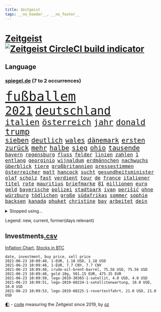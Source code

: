 ```yaml
---
title: Zeitgeist
tags: __no_header__, __no_footer__
---
```


# [Zeitgeist](https://oliz.io/zeitgeist/) [![Zeitgeist CircleCI build indicator](https://circleci.com/gh/ooz/zeitgeist.svg?style=shield)](https://circleci.com/gh/ooz/zeitgeist)

## Language

<h3><a href="https://www.spiegel.de" target="_blank">spiegel.de</a> (7 to 2 occurrences)</h3>
<p style="font-family:monospace">
<span style="font-size:32pt"><a href="news_links.html#fußballem" class="current">fußballem</a></span>
<br>
<span style="font-size:28pt"><a href="news_links.html#2021" class="current">2021</a></span>
<span style="font-size:28pt"><a href="news_links.html#deutschland" class="current">deutschland</a></span>
<br>
<span style="font-size:20pt"><a href="news_links.html#italien" class="current">italien</a></span>
<span style="font-size:20pt"><a href="news_links.html#österreich" class="current">österreich</a></span>
<span style="font-size:20pt"><a href="news_links.html#jahr" class="current">jahr</a></span>
<span style="font-size:20pt"><a href="news_links.html#donald" class="current">donald</a></span>
<span style="font-size:20pt"><a href="news_links.html#trump" class="current">trump</a></span>
<br>
<span style="font-size:16pt"><a href="news_links.html#sieben" class="current">sieben</a></span>
<span style="font-size:16pt"><a href="news_links.html#deutlich" class="current">deutlich</a></span>
<span style="font-size:16pt"><a href="news_links.html#wales" class="current">wales</a></span>
<span style="font-size:16pt"><a href="news_links.html#dänemark" class="current">dänemark</a></span>
<span style="font-size:16pt"><a href="news_links.html#ersten" class="current">ersten</a></span>
<span style="font-size:16pt"><a href="news_links.html#zurück" class="current">zurück</a></span>
<span style="font-size:16pt"><a href="news_links.html#mehr" class="current">mehr</a></span>
<span style="font-size:16pt"><a href="news_links.html#halbe" class="current">halbe</a></span>
<span style="font-size:16pt"><a href="news_links.html#sieg" class="current">sieg</a></span>
<span style="font-size:16pt"><a href="news_links.html#ohio" class="current">ohio</a></span>
<span style="font-size:16pt"><a href="news_links.html#tausende" class="current">tausende</a></span>
<br>
<span style="font-size:12pt"><a href="news_links.html#bayern" class="current">bayern</a></span>
<span style="font-size:12pt"><a href="news_links.html#regensburg" class="current">regensburg</a></span>
<span style="font-size:12pt"><a href="news_links.html#fluss" class="current">fluss</a></span>
<span style="font-size:12pt"><a href="news_links.html#felder" class="current">felder</a></span>
<span style="font-size:12pt"><a href="news_links.html#linien" class="current">linien</a></span>
<span style="font-size:12pt"><a href="news_links.html#zahlen" class="current">zahlen</a></span>
<span style="font-size:12pt"><a href="news_links.html#1" class="current">1</a></span>
<span style="font-size:12pt"><a href="news_links.html#entlang" class="current">entlang</a></span>
<span style="font-size:12pt"><a href="news_links.html#georginio" class="new">georginio</a></span>
<span style="font-size:12pt"><a href="news_links.html#wijnaldum" class="new">wijnaldum</a></span>
<span style="font-size:12pt"><a href="news_links.html#erdmännchen" class="new">erdmännchen</a></span>
<span style="font-size:12pt"><a href="news_links.html#nachwuchs" class="current">nachwuchs</a></span>
<span style="font-size:12pt"><a href="news_links.html#überblick" class="current">überblick</a></span>
<span style="font-size:12pt"><a href="news_links.html#tiere" class="current">tiere</a></span>
<span style="font-size:12pt"><a href="news_links.html#großbritannien" class="current">großbritannien</a></span>
<span style="font-size:12pt"><a href="news_links.html#pressestimmen" class="current">pressestimmen</a></span>
<span style="font-size:12pt"><a href="news_links.html#österreicher" class="current">österreicher</a></span>
<span style="font-size:12pt"><a href="news_links.html#matt" class="current">matt</a></span>
<span style="font-size:12pt"><a href="news_links.html#hancock" class="current">hancock</a></span>
<span style="font-size:12pt"><a href="news_links.html#sucht" class="current">sucht</a></span>
<span style="font-size:12pt"><a href="news_links.html#gesundheitsminister" class="current">gesundheitsminister</a></span>
<span style="font-size:12pt"><a href="news_links.html#olaf" class="current">olaf</a></span>
<span style="font-size:12pt"><a href="news_links.html#scholz" class="current">scholz</a></span>
<span style="font-size:12pt"><a href="news_links.html#fast" class="current">fast</a></span>
<span style="font-size:12pt"><a href="news_links.html#verdient" class="current">verdient</a></span>
<span style="font-size:12pt"><a href="news_links.html#tour" class="new">tour</a></span>
<span style="font-size:12pt"><a href="news_links.html#de" class="current">de</a></span>
<span style="font-size:12pt"><a href="news_links.html#france" class="current">france</a></span>
<span style="font-size:12pt"><a href="news_links.html#italiener" class="current">italiener</a></span>
<span style="font-size:12pt"><a href="news_links.html#titel" class="current">titel</a></span>
<span style="font-size:12pt"><a href="news_links.html#rote" class="current">rote</a></span>
<span style="font-size:12pt"><a href="news_links.html#mauritius" class="new">mauritius</a></span>
<span style="font-size:12pt"><a href="news_links.html#briefmarke" class="new">briefmarke</a></span>
<span style="font-size:12pt"><a href="news_links.html#81" class="current">81</a></span>
<span style="font-size:12pt"><a href="news_links.html#millionen" class="current">millionen</a></span>
<span style="font-size:12pt"><a href="news_links.html#euro" class="current">euro</a></span>
<span style="font-size:12pt"><a href="news_links.html#geld" class="current">geld</a></span>
<span style="font-size:12pt"><a href="news_links.html#bayerische" class="current">bayerische</a></span>
<span style="font-size:12pt"><a href="news_links.html#polizei" class="current">polizei</a></span>
<span style="font-size:12pt"><a href="news_links.html#stadtpark" class="new">stadtpark</a></span>
<span style="font-size:12pt"><a href="news_links.html#ivan" class="new">ivan</a></span>
<span style="font-size:12pt"><a href="news_links.html#perišić" class="new">perišić</a></span>
<span style="font-size:12pt"><a href="news_links.html#ohne" class="current">ohne</a></span>
<span style="font-size:12pt"><a href="news_links.html#würzburg" class="current">würzburg</a></span>
<span style="font-size:12pt"><a href="news_links.html#tödlichen" class="current">tödlichen</a></span>
<span style="font-size:12pt"><a href="news_links.html#große" class="current">große</a></span>
<span style="font-size:12pt"><a href="news_links.html#südafrikas" class="new">südafrikas</a></span>
<span style="font-size:12pt"><a href="news_links.html#sommer" class="current">sommer</a></span>
<span style="font-size:12pt"><a href="news_links.html#sophie" class="current">sophie</a></span>
<span style="font-size:12pt"><a href="news_links.html#backsen" class="new">backsen</a></span>
<span style="font-size:12pt"><a href="news_links.html#kanada" class="current">kanada</a></span>
<span style="font-size:12pt"><a href="news_links.html#phuket" class="new">phuket</a></span>
<span style="font-size:12pt"><a href="news_links.html#christine" class="current">christine</a></span>
<span style="font-size:12pt"><a href="news_links.html#bay" class="new">bay</a></span>
<span style="font-size:12pt"><a href="news_links.html#arbeitet" class="current">arbeitet</a></span>
<span style="font-size:12pt"><a href="news_links.html#dein" class="current">dein</a></span>
</p>
<details>
<summary>Stopped using...</summary>
<p class="former" style="font-size:12pt">
wirkte(249) and(248) missachtet(248) motto(248) tobt(248) unserem(248) bemühungen(247) einiges(247) eskalation(247) tui(247) verteilt(247) 100000(246) alltag(246) angebliche(246) beschreibt(246) drosten(246) entlassung(246) erneuter(246) flick(246) hansi(246) hsv(246) jan(246) richter(246) spielzeit(246) untersuchungen(246) wege(246) badenwürttembergs(245) funktionieren(245) games(245) gekündigt(245) gleichstellung(245) liste(245) liverpool(245) michelle(245) niederländische(245) niedersächsischen(245) notfalls(245) satelliten(245) tottenham(245) ungewöhnlich(245) verzögert(245) videobotschaft(245) vulkanausbruch(245) akt(244) annehmen(244) arktis(244) asche(244) atlético(244) einwohner(244) herkunft(244) häuser(244) ikone(244) leverkusen(244) möglicher(244) schildert(244) warentest(244) öffentlichen(244) überwachung(244) anwältin(243) coronaquarantäne(243) einschränken(243) erziehung(243) gesundheitlichen(243) is(243) komplex(243) meinung(243) menge(243) schwächen(243) spdpolitiker(243) toleranz(243) ungewöhnlicher(243) verlief(243) verschiedene(243) aufgrund(242) beteiligten(242) bundesligisten(242) coronainfizierte(242) deutsch(242) einzig(242) erfahrungen(242) gaga(242) jung(242) jüngeren(242) kostenlose(242) lunge(242) russell(242) senat(242) verschärfung(242) verteidigungsministerin(242) wohngebiet(242) wuppertal(242) angesteckt(241) arbeiteten(241) bayer(241) botschaften(241) dahin(241) geldstrafe(241) grande(241) hinrichtung(241) infizierte(241) jüngste(241) kleineren(241) leer(241) normalen(241) schlechtesten(241) stich(241) tourismus(241) verstärken(241) weltkrieg(241) zurückgetreten(241) diskriminiert(240) gehören(240) gerufen(240) geschäften(240) günstiger(240) islam(240) lateinamerika(240) länderchefs(240) migrationspolitik(240) prinzessin(240) schmidt(240) seltenen(240) spieltag(240) studierenden(240) verwirrung(240) vorsitz(240) worum(240) zweifelt(240) aldi(239) entdeckten(239) erfolgreiche(239) geringer(239) geschichten(239) herdenimmunität(239) isolation(239) kieler(239) lukas(239) positioniert(239) reul(239) sc(239) sprecherin(239) verfolgung(239) vergleicht(239) vermeiden(239) version(239) vorab(239) vorgesehen(239) woher(239) 79(238) anleger(238) arizona(238) bittere(238) bundesligavorschau(238) ersetzen(238) fanexperten(238) gefährlicher(238) haare(238) infizieren(238) jahresbeginn(238) kaputt(238) leicester(238) noten(238) rekordhoch(238) rom(238) schlagzeilen(238) steuer(238) streiks(238) tippen(238) trainieren(238) usjustizministerium(238) wichtiges(238) wichtigster(238) wohnhaus(238) zugegeben(238) überraschende(238) überwacht(238) 2050(237) 2500(237) 31(237) arbeitnehmer(237) deutschlandweit(237) geteilt(237) klimaneutral(237) körperverletzung(237) leiten(237) lockt(237) lösungen(237) nawalnys(237) ostukraine(237) schalke(237) träumen(237) unterzahl(237) verzweiflung(237) voraus(237) wettbewerb(237) auswirken(236) denkbar(236) fritz(236) gesetzentwurf(236) gestohlener(236) instanz(236) kranke(236) phil(236) spdpolitikerin(236) tauchen(236) uswirtschaft(236) vermutet(236) virtuell(236) 04(235) eliten(235) gebiet(235) hai(235) historische(235) informieren(235) leipzigs(235) mahmoud(235) raketen(235) schadet(235) schlimmsten(235) standort(235) symptome(235) universität(235) blick(234) einrichtungen(234) gefechte(234) gestrichen(234) radikalen(234) schalkes(234) stadtteil(234) stets(234) befreien(233) bruch(233) erkrankt(233) gewinner(233) heran(233) honda(233) landen(233) regierungspartei(233) salzburg(233) umstrittenem(233) übernahme(233) 17000(232) berüchtigten(232) braunschweig(232) covid19erkrankung(232) erschöpft(232) geländewagen(232) manipulierte(232) nicola(232) nordrheinwestfälischen(232) spanischer(232) vermittlung(232) 3(231) 55(231) ausharren(231) einzigen(231) gebilligt(231) herrschen(231) möglichst(231) platzen(231) skepsis(231) staatsbürgerschaft(231) yorker(231) band(230) diebstahl(230) impfstoffen(230) klinik(230) reagierten(230) reiste(230) segen(230) song(230) tasche(230) tiger(230) versuche(230) diskussionen(229) floyd(229) flüchtlingen(229) gelöst(229) lkw(229) model(229) restaurant(229) verlauf(229) wiederholt(229) beschränken(228) beteiligung(228) dir(228) homosexuelle(228) loch(228) marke(228) punktet(228) arabische(227) schwerem(227) verzeihung(227) zwischenzeitlich(227) 82(226) gestritten(226) konsum(226) ministerpräsidentin(226) psychologe(226) schusswaffen(226) sekunde(226) verbündeten(226) virtuellen(226) wirtz(226) übertragung(226) accounts(225) berät(225) hob(225) politisches(225) volksverhetzung(225) zugelassenen(225) a1(224) boateng(224) bundesgesundheitsminister(224) deals(224) erkrankten(224) jérôme(224) komplikationen(224) mercedes(224) messe(224) migrationshintergrund(224) präsidentin(224) verkehrsunfall(224) aufstand(223) bob(223) gekämpft(223) herzen(223) marsch(223) sechzigerjahren(223) sicheren(223) todesopfer(223) verbündete(223) verzweifelten(223) ansteckend(222) brennt(222) landete(222) träume(222) auktion(221) besitz(221) brandstiftung(221) dortmunds(221) gegnern(221) prompt(221) reduzieren(221) richard(221) schriftsteller(221) versagen(221) vorne(221) behalten(220) bett(220) eindämmung(220) erfassen(220) erwachsenen(220) fassade(220) fehlern(220) motive(220) namhafte(220) ungleich(220) euparlamentarier(219) greuther(219) losgehen(219) menschliche(219) protestierten(219) spitzenreiter(219) verstanden(219) wohnort(219) 40000(218) begangen(218) drängte(218) drücken(218) erkranken(218) fortschritte(218) hbo(218) korruptionsvorwürfen(218) rentner(218) telefon(218) ähnliche(218) angeblicher(217) arminia(217) división(217) flüchtling(217) häftlinge(217) mitgliedsländer(217) prescht(217) primera(217) prinzip(217) prägt(217) tunesien(217) weltkriegsbombe(217) anstiftung(216) bezeichnete(216) einschränkung(216) haag(216) stützt(216) wölfe(216) überfahren(216) freiwilligen(215) männlich(215) schrecken(215) sturgeon(215) trotzen(215) unterm(215) ämter(215) absteiger(214) feuert(214) gegenzug(214) profifußball(214) sichert(214) springen(214) umsätze(214) 140(213) angehen(213) anschlags(213) auffällig(213) km/h(213) teilnahme(213) coronaauflagen(212) jacob(212) klimaziele(212) abstieg(211) boni(211) demo(211) einbruch(211) entscheidet(211) erweist(211) kinderpornografie(211) kräfte(211) mobilfunknetz(211) omar(211) tinder(211) verankern(211) bester(210) boykottieren(210) dreieinhalb(210) einbrecher(210) niederländischen(210) schlugen(210) sportler(210) fehlender(209) karten(209) katja(209) notbremse(209) söhne(209) verständnis(209) klaasjan(208) ministerien(208) wütende(208) ariana(207) bangen(207) dc(207) demos(207) op(206) telefonat(206) dauert(205) explodierte(205) 80000(204) benötigen(204) emotionaler(204) erzielten(204) praxis(204) tücken(204) beschuldigte(203) reus(203) begehrten(202) blake(202) enormen(202) erprobt(202) krawall(202) maradona(202) messenger(202) sofortige(202) fußballweltmeister(201) gespart(201) projekts(201) virusvariante(201) vogelgrippe(201) gegenmaßnahmen(200) gläubige(200) tiefpunkt(200) bewaffneten(199) reifen(198) reisekonzern(198) königreich(197) rodrigo(197) terroranschlags(197) covidpatienten(196) ksk(196) religiöse(196) einkaufen(195) erfolgreichen(195) geist(195) guatemala(195) prägte(195) south(195) dylan(194) konzert(194) nebenwirkungen(193) portal(193) sämtliche(193) bbc(192) ungleichheit(192) desto(191) eisberg(191) dämpft(190) existenz(190) schnelltest(190) schweine(190) service(190) woods(190) empfinden(188) aussortiert(187) csupolitiker(187) dobrindt(187) geführte(187) beliebten(186) dichter(186) vergleichsweise(186) beratungen(185) derzeitigen(185) einsame(185) riesigen(185) tragischen(185) contest(184) psychischen(184) 85(183) faire(183) ländlichen(183) beschimpfte(182) discounter(182) fotografieren(182) rolf(182) sammeln(182) elfte(180) vereins(180) wmtitel(180) geiger(179) marine(178) querdenkern(177) eintraf(176) genehmigen(176) zutage(176) formen(175) smart(175) elliot(174) entfernen(174) page(174) protestierende(174) überstehen(174) 34jährige(173) einreiseregeln(173) interviews(173) kursieren(172) flüchteten(171) befunden(170) aufstehen(169) ausweg(169) rächen(169) topform(169) aufheben(168) dreyer(168) hackern(168) kolleginnen(168) malu(168) angedeutet(167) brauchten(167) stromausfall(167) befreiungsschlag(166) vertuschen(166) oligarch(164) auslieferung(163) merklich(163) herrschaft(162) marokko(162) fluglinie(161) 450(160) kursiert(160) londons(160) schnelles(160) schärfer(160) heidelberg(159) instituts(159) lava(159) vulkane(159) quiz(158) charaktere(157) ema(157) motivation(157) bauarbeiten(156) curtius(156) geldtransporter(155) kantersieg(155) pandemielage(155) desaströse(154) schulkindern(154) weimar(154) coronamutation(153) coronavariante(153) norditalien(153) perspektive(153) coronavakzinen(152) hoffnungsvoll(152) luxusuhren(152) commerzbank(150) irgendwie(150) 64jährige(149) israelin(149) verspielen(149) vorjahresvergleich(149) anreiz(148) flieger(148) israelis(148) zurückgehalten(148) mallorca(147) ausgegangen(145) erbeuten(145) gejagt(145) mau(145) texte(145) glücklicher(144) gefährlichsten(143) aufgebot(142) nachrichtenagentur(142) ausbeutung(141) deine(141) perseverance(141) schulabschluss(141) tamtam(141) coronavirusvariante(140) eingehen(140) grenzregion(140) jener(140) versunkenen(140) benachbarten(139) blaulicht(139) 105(138) positionieren(138) absolvieren(137) aushelfen(137) drangen(136) freilassen(136) hergestellt(136) medizinischen(136) scheideweg(136) earth(135) gäbe(135) zurückzudrängen(135) 46jähriger(134) arbeitsgericht(134) franken(134) geltende(134) höheres(134) pfingsten(134) championship(133) dna(133) branson(132) juristische(132) ungerechtigkeit(132) schrumpfte(131) westliche(131) winslet(131) jenen(130) auftraggeber(129) bereut(129) martens(129) leverkusens(128) umarmung(128) entsprechenden(127) klappen(127) nachbarland(127) rotterdam(127) verleumdung(127) 111(126) albert(126) hochansteckende(126) lego(126) afrikanische(125) konfrontation(125) insider(124) leugnen(123) radsportler(123) verheißt(123) unwahrscheinlich(122) huntelaar(121) meistern(121) al(120) lenkt(120) dubiose(119) freundlich(119) neuwahl(119) schatz(119) breite(118) impfreihenfolge(118) abmachung(117) anweisungen(117) rechtmäßig(117) schleppt(115) trinkt(115) verendet(115) anrufe(114) kandidiert(114) hintern(113) argumentiert(112) öffnungen(112) mordversuch(111) verleiht(111) schaulustige(110) vertreibt(110) aufmachen(109) bemerkung(109) zusagen(109) überzeugung(109) bekennen(108) jendrik(108) konkreter(108) schmeißt(108) unomenschenrechtsrat(108) börsengang(107) manson(107) marilyn(107) skandale(107) esc(106) gendergerechte(106) notwehr(106) inszenierte(105) junta(105) umlaufbahn(105) ähneln(105) kapital(104) palästinensern(104) nationalgalerie(103) marktmacht(102) merkwürdig(102) mietpreise(102) river(102) vereint(102) hate(101) hortet(101) nld(101) sternchen(101) coronalockdowns(100) großbrand(100) impfschutz(99) islamist(99) staatsfernsehen(99) vertragsauflösung(99) zweitgrößte(99) brustimplantate(98) lebenszeit(98) mutanten(98) rendite(98) rheinland(98) wiedereröffnung(98) bischof(97) epic(97) syriens(97) adm(96) stamm(96) parteikollege(95) pub(95) schiedsrichterinnen(95) verruf(95) briefbomben(94) entführung(94) hipp(94) latifa(94) verletzter(94) finanzierten(93) journalistische(93) leopoldo(93) missbrauchsvorwürfen(93) bereicherung(92) ministern(92) notstand(92) oberverwaltungsgericht(92) abgaben(91) elternhauses(91) lebenszeichen(91) unternimmt(91) wildnis(91) bauer(90) drogenhandel(90) flicks(90) handyspiel(90) marsrover(90) ebnen(89) lösten(89) ordnungsgemäß(89) sonnigen(89) zeugenstand(89) emirstochter(88) nachsehen(88) schutzwirkung(88) anzeigt(87) berlinern(87) don't(87) drogengangs(87) eliteeinheit(87) erzwungene(87) export(87) feel(87) orchester(87) schulkind(87) verbots(87) verhältnissen(87) wilderer(87) biopic(86) eisen(86) unterschätzen(86) acts(85) beendeten(85) bürgermeisters(85) gratulierte(85) melilla(85) militärregime(85) philosophin(85) unverständnis(85) warnstreiks(85) aufzuheben(84) blutiger(84) botschafterin(84) dreißig(84) kulturveranstaltungen(84) ärmsten(84) ölkonzern(84) baldigen(83) inhalten(83) kleinparteien(83) kündigungen(83) nutzerinnen(83) pilotprojekt(83) 41jährigen(82) bender(82) dianainterview(82) erfreulich(82) wieviel(82) abstiegskandidaten(81) armeechef(81) mordanklage(81) raketenangriffen(81) rinder(81) seinetwegen(81) teilnehmenden(81) wagenknechtlager(81) abgewehrt(80) athen(80) binneni(80) farce(80) palästina(80) rechtsanwältin(80) senders(80) befestigt(79) angefeindet(78) coronaimpftermine(78) flugtaxis(78) frischem(78) geldgebern(78) impfpässe(78) jude(78) lästig(78) verewigt(78) wada(78) übernachten(78) einsehbar(77) erschlichen(77) kleckern(77) klotzen(77) marokkanischen(77) ndr(77) nft(77) todestag(77) feiertag(76) pazifik(76) reservieren(76) vorgesetzte(76) cduabgeordnete(75) getöteten(75) sicherheitsauflagen(75) spielabsage(75) strippenzieher(75) wilderei(75) bescheidenheit(74) mini(74) nftauktion(74) prostituierte(74) angesteuert(73) berlinbrandenburg(73) duma(73) gitta(73) homosexueller(73) löws(73) minenfeld(73) prinzipien(73) söldner(73) wagnergruppe(73) altersgruppen(72) anzutreten(72) ansteigen(71) coronaprotest(71) erleichterungen(71) konjunkturerwartungen(71) lokführern(71) studienergebnisse(71) zyklon(71) aufenthaltsort(70) gerd(70) jogi(70) thrombosen(70) watt(70) coronatestergebnisse(69) fahrlässiger(69) steuerzahler(69) bundestrainers(68) entpuppte(68) saisonfinale(68) stolzen(68) bosch(67) essener(67) geflügelpest(67) gekracht(67) gastgewerbe(66) gesetzlich(66) jordanien(66) unweit(66) weltberühmten(66) exsenator(65) franzjosef(65) overbeck(65) boxen(64) buhlen(64) sofortiger(64) zweitimpfung(64) 2001(63) kontraproduktiv(63) negativer(63) hunderter(62) lasch(62) lavastrom(62) rassistisches(62) vehement(62) feuerzeug(61) nachziehen(61) zögern(61) äthiopische(61) european(60) gerücht(60) hilfreich(60) nebeneinkünften(60) tägliche(60) walking(60) forciert(58) garcia(58) megadeal(58) raubzug(58) tvnow(58) videospielen(58) betriebsrat(57) dubiosen(57) elfjährige(57) floyds(57) forscht(57) kartellwächter(57) mitgliederzahlen(57) protestwelle(57) verkleidete(57) aufzuhalten(56) exporteure(56) fühle(56) gutgehen(56) modellprojekt(56) satellitenbilder(56) 1200(55) einklagen(55) gehälter(55) hopp(55) krimineller(55) entmachtete(54) irina(54) vergebene(54) gauweiler(53) querdenken(53) samoa(53) badischen(52) doktortitel(52) gespendete(52) leck(52) personengruppe(52) seltsamen(52) siegerin(52) spürt(52) tuberkulose(52) dave(51) fügen(51) gew(51) secret(51) sturmböen(51) tee(51) zwölfjährigen(51) kühl(50) versanken(50) vertriebenen(50) ausgesperrt(49) bundeskanzlers(49) leiteten(49) realitytvstar(49) zwangsläufig(49) einsammeln(48) fantastisch(48) klimabilanz(48) schlucken(48) verlag(48) abdullah(47) dead(47) mine(47) terrorist(47) fluch(46) grenzzaun(46) platten(46) zulassungshürden(46) dokuserie(45) gezielte(45) kampfjet(45) kraus(45) schlepper(45) scrollen(45) zufriedener(45) hinauf(44) rechnung(44) bassist(43) rohani(43) schulnoten(43) veto(43) viola(43) iwstudie(42) stetig(42) augsburgs(41) ausstrahlen(41) campingplatz(41) deeskalation(41) ernsthaft(41) fernsehsender(41) kortison(41) ulrike(41) wahlkampfauftritt(41) militärisch(39) nachrichtenportal(39) trost(39) waffengesetz(39) zurückhalten(39) irrt(38) planlos(38) rauchfrei(38) statistik(38) umzusetzen(38) wandeln(38) arne(37) b1617(37) handelskammer(37) inland(37) ukrainekrise(37) usabzug(37) angeführt(36) fotofinish(36) gesinnung(36) nahegelegt(36) vorentscheidung(36) aufgebrachte(35) bottas(35) fehlerfrei(35) optimal(35) prügelt(35) walters(35) aufrüstung(34) bedeute(34) chicago(34) hintermänner(34) legale(34) munitionslager(34) schmerzhaft(34) valtteri(34) wütenden(34) außenministers(33) biografie(33) lampedusa(33) erfolgsfall(32) erschütterten(32) riechen(32) schauspielers(32) tunesischen(32) gen(31) monte(31) ablöse(30) einträge(30) geschleudert(30) hansa(30) hungersnot(30) klimagesetz(30) meisterfeier(30) notwendigen(30) verbrennungsmotoren(30) ökozid(30) cotrainer(29) freihandelsabkommen(29) grünes(29) ifogeschäftsklimaindex(29) kids(29) landwirt(29) supermond(29) vollmond(29) wirtschaftsvertreter(29) berechnungen(28) dazn(28) dehm(28) diether(28) genesen(28) implodiert(28) opernsängerin(28) schwules(28) zügig(28) generationengerechtigkeit(27) ungefähr(27) ausstatten(26) kennengelernt(26) kinderimpfungen(26) lieferverzögerungen(26) norman(26) spdchefin(26) übten(26) 32jähriger(25) durchsuchung(25) gentechnikverfahren(25) klauseln(25) krankenkasse(25) mehrfachen(25) reyes(25) schmuggel(25) südkoreas(25) ungewollte(25) vorsitzender(25) abi(24) comedysendung(24) dutzender(24) entfacht(24) gründerszene(24) ostberlin(24) regionalverbände(24) spitzenkandidatur(24) usvorbild(24) versanden(24) folgten(23) hamiltons(23) impfberechtigten(23) stürzten(23) child(22) ferkel(22) geschosse(22) tatwaffe(22) formulare(21) passé(21) vereinbarkeit(21) bond(20) schwerste(20) verwandt(20) asphalt(19) assad(19) doppelter(19) cher(18) emanuel(18) giftspritze(18) lieke(18) maurice(18) schnellstmöglich(18) spiegelanalyse(18) stadtschloss(18) vierjähriger(18) beatrice(16) bundesfamilienministerin(16) durchbruch(16) eingebüßt(16) hartes(16) lesbische(16) melinda(16) nahost(16) westbrook(16) altbundespräsident(15) buchmann(15) fu(15) jetzigen(15) kitsch(15) militanten(15) packt(15) popcorn(15) basislager(14) erklimmen(14) feuerpause(14) großeltern(14) mettmann(14) vorurteilen(14) 110000(13) 2040(13) ahmadinejad(13) krisenregion(13) luna(13) championsleaguetitel(12) luftschlägen(12) meisterkampf(12) schlauch(12) vermitteln(12) widersetzen(12) abgeschossen(11) absolute(11) bergetappe(11) fahndung(11) ferrari(11) geschwiegen(11) impfgegner(11) klose(11) miroslav(11) wally(11)
</p>
</details>
<p>Legend: <span class="new">new</span>, <span class="current">current</span>, <span class="former">former(days relevant)</span></p>

## Investments[.csv](investments.csv)

[Inflation Chart](https://inflationchart.com),
[Stocks in BTC](https://stonksinbtc.xyz/)

```
date, investment, buy price, sell price
2021-06-23 10:09:48, 1-EUR, 1.18 USD, 1.18 USD
2021-06-23 10:09:48, 1-EUR, 7.7 CNY, 7.7 CNY
2021-06-23 10:09:48, crude-oil-brent-barrel, 75.56 USD, 75.56 USD
2021-06-23 10:09:48, gold-10g, 501.15 EUR, 475.35 EUR
2021-06-23 10:09:50, lego-2019-30365-1-satellit, 4.0 USD, 4.0 USD
2021-06-23 10:09:51, lego-2019-60224-1-satellitenwartung, 10.0 USD, 10.0 USD
2021-06-23 10:09:53, lego-2019-60225-1-rovertestfahrt, 21.0 USD, 21.0 USD
```

<footer>
<a href="javascript:toggleTheme()" class="nav">🌓</a>
- <a href="https://github.com/ooz/zeitgeist">code</a> measuring the Zeitgeist since 2019, by <a href="https://oliz.io">oz</a>
</footer>
